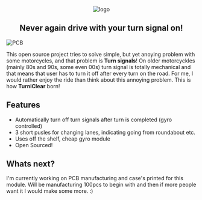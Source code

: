 
<p align="center">
   <img src="https://i.imgur.com/tO53QX5.png" alt="logo"/>
   <h2 align="center">Never again drive with your turn signal on!</h2>
   <img src="https://i.ibb.co/x1LVvFV/Screenshot-1.jpg" alt="PCB"/><br>
</p>

This open source project tries to solve simple, but yet anoying problem with some motorcycles, and that problem is **Turn signals**! On older motorcyckles (mainly 80s and 90s, some even 00s) turn signal is totally mechanical and that means that user has to turn it off after every turn on the road. For me, I would rather enjoy the ride than think about this annoying problem. This is how **TurniClear** born!

## Features
- Automatically turn off turn signals after turn is completed (gyro controlled)
- 3 short pusles for changing lanes, indicating going from roundabout etc.
- Uses off the shelf, cheap gyro module
- Open Sourced!

## Whats next?

I'm currently working on PCB manufacturing and case's printed for this module.
Will be manufacturing 100pcs to begin with and then if more people want it I would make some more. :)
